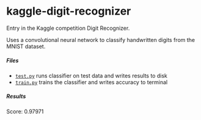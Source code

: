 # kaggle-digit-recognizer
Entry in the Kaggle competition Digit Recognizer.

Uses a convolutional neural network to classify handwritten digits from the MNIST dataset.

##### Files
- [```test.py```](test.py) runs classifier on test data and writes results to disk
- [```train.py```](train.py) trains the classifier and writes accuracy to terminal

##### Results
Score: 0.97971
